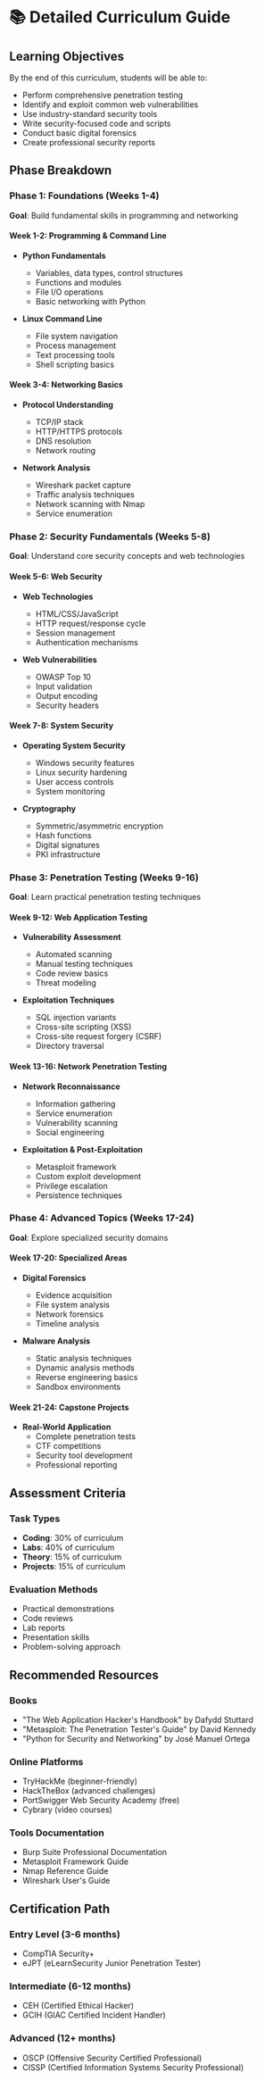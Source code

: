 # 📚 Detailed Curriculum Guide

## Learning Objectives

By the end of this curriculum, students will be able to:
- Perform comprehensive penetration testing
- Identify and exploit common web vulnerabilities
- Use industry-standard security tools
- Write security-focused code and scripts
- Conduct basic digital forensics
- Create professional security reports

## Phase Breakdown

### Phase 1: Foundations (Weeks 1-4)
**Goal**: Build fundamental skills in programming and networking

#### Week 1-2: Programming & Command Line
- **Python Fundamentals**
  - Variables, data types, control structures
  - Functions and modules
  - File I/O operations
  - Basic networking with Python

- **Linux Command Line**
  - File system navigation
  - Process management
  - Text processing tools
  - Shell scripting basics

#### Week 3-4: Networking Basics
- **Protocol Understanding**
  - TCP/IP stack
  - HTTP/HTTPS protocols
  - DNS resolution
  - Network routing

- **Network Analysis**
  - Wireshark packet capture
  - Traffic analysis techniques
  - Network scanning with Nmap
  - Service enumeration

### Phase 2: Security Fundamentals (Weeks 5-8)
**Goal**: Understand core security concepts and web technologies

#### Week 5-6: Web Security
- **Web Technologies**
  - HTML/CSS/JavaScript
  - HTTP request/response cycle
  - Session management
  - Authentication mechanisms

- **Web Vulnerabilities**
  - OWASP Top 10
  - Input validation
  - Output encoding
  - Security headers

#### Week 7-8: System Security
- **Operating System Security**
  - Windows security features
  - Linux security hardening
  - User access controls
  - System monitoring

- **Cryptography**
  - Symmetric/asymmetric encryption
  - Hash functions
  - Digital signatures
  - PKI infrastructure

### Phase 3: Penetration Testing (Weeks 9-16)
**Goal**: Learn practical penetration testing techniques

#### Week 9-12: Web Application Testing
- **Vulnerability Assessment**
  - Automated scanning
  - Manual testing techniques
  - Code review basics
  - Threat modeling

- **Exploitation Techniques**
  - SQL injection variants
  - Cross-site scripting (XSS)
  - Cross-site request forgery (CSRF)
  - Directory traversal

#### Week 13-16: Network Penetration Testing
- **Network Reconnaissance**
  - Information gathering
  - Service enumeration
  - Vulnerability scanning
  - Social engineering

- **Exploitation & Post-Exploitation**
  - Metasploit framework
  - Custom exploit development
  - Privilege escalation
  - Persistence techniques

### Phase 4: Advanced Topics (Weeks 17-24)
**Goal**: Explore specialized security domains

#### Week 17-20: Specialized Areas
- **Digital Forensics**
  - Evidence acquisition
  - File system analysis
  - Network forensics
  - Timeline analysis

- **Malware Analysis**
  - Static analysis techniques
  - Dynamic analysis methods
  - Reverse engineering basics
  - Sandbox environments

#### Week 21-24: Capstone Projects
- **Real-World Application**
  - Complete penetration tests
  - CTF competitions
  - Security tool development
  - Professional reporting

## Assessment Criteria

### Task Types
- **Coding**: 30% of curriculum
- **Labs**: 40% of curriculum
- **Theory**: 15% of curriculum
- **Projects**: 15% of curriculum

### Evaluation Methods
- Practical demonstrations
- Code reviews
- Lab reports
- Presentation skills
- Problem-solving approach

## Recommended Resources

### Books
- "The Web Application Hacker's Handbook" by Dafydd Stuttard
- "Metasploit: The Penetration Tester's Guide" by David Kennedy
- "Python for Security and Networking" by José Manuel Ortega

### Online Platforms
- TryHackMe (beginner-friendly)
- HackTheBox (advanced challenges)
- PortSwigger Web Security Academy (free)
- Cybrary (video courses)

### Tools Documentation
- Burp Suite Professional Documentation
- Metasploit Framework Guide
- Nmap Reference Guide
- Wireshark User's Guide

## Certification Path

### Entry Level (3-6 months)
- CompTIA Security+
- eJPT (eLearnSecurity Junior Penetration Tester)

### Intermediate (6-12 months)
- CEH (Certified Ethical Hacker)
- GCIH (GIAC Certified Incident Handler)

### Advanced (12+ months)
- OSCP (Offensive Security Certified Professional)
- CISSP (Certified Information Systems Security Professional)
